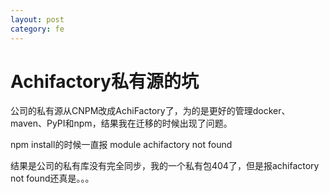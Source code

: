 ```yaml
---
layout: post
category: fe
---
```

# Achifactory私有源的坑

公司的私有源从CNPM改成AchiFactory了，为的是更好的管理docker、maven、PyPI和npm，结果我在迁移的时候出现了问题。

npm install的时候一直报 module achifactory not found

结果是公司的私有库没有完全同步，我的一个私有包404了，但是报achifactory not found还真是。。。